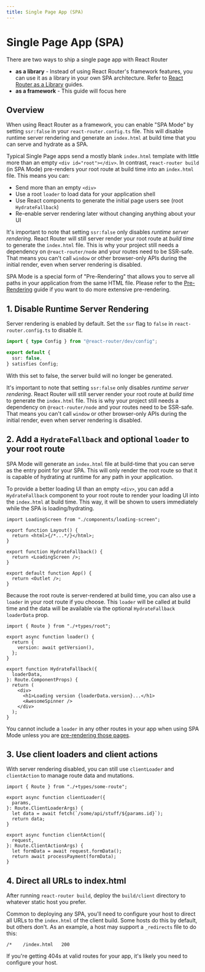 ```yaml
---
title: Single Page App (SPA)
---
```


# Single Page App (SPA)

There are two ways to ship a single page app with React Router

- **as a library** - Instead of using React Router's framework features, you can use it as a library in your own SPA architecture. Refer to [React Router as a Library](../start/library/installation) guides.
- **as a framework** - This guide will focus here

## Overview

When using React Router as a framework, you can enable "SPA Mode" by setting `ssr:false` in your `react-router.config.ts` file. This will disable runtime server rendering and generate an `index.html` at build time that you can serve and hydrate as a SPA.

Typical Single Page apps send a mostly blank `index.html` template with little more than an empty `<div id="root"></div>`. In contrast, `react-router build` (in SPA Mode) pre-renders your root route at build time into an `index.html` file. This means you can:

- Send more than an empty `<div>`
- Use a root `loader` to load data for your application shell
- Use React components to generate the initial page users see (root `HydrateFallback`)
- Re-enable server rendering later without changing anything about your UI

It's important to note that setting `ssr:false` only disables _runtime server rendering_. React Router will still server render your root route at _build time_ to generate the `index.html` file. This is why your project still needs a dependency on `@react-router/node` and your routes need to be SSR-safe. That means you can't call `window` or other browser-only APIs during the initial render, even when server rendering is disabled.

<docs-info>SPA Mode is a special form of "Pre-Rendering" that allows you to serve all paths in your application from the same HTML file. Please refer to the [Pre-Rendering](./pre-rendering) guide if you want to do more extensive pre-rendering.</docs-info>

## 1. Disable Runtime Server Rendering

Server rendering is enabled by default. Set the `ssr` flag to `false` in `react-router.config.ts` to disable it.

```ts filename=react-router.config.ts lines=[4]
import { type Config } from "@react-router/dev/config";

export default {
  ssr: false,
} satisfies Config;
```

With this set to false, the server build will no longer be generated.

<docs-info>It's important to note that setting `ssr:false` only disables _runtime server rendering_. React Router will still server render your root route at _build time_ to generate the `index.html` file. This is why your project still needs a dependency on `@react-router/node` and your routes need to be SSR-safe. That means you can't call `window` or other browser-only APIs during the initial render, even when server rendering is disabled.</docs-info>

## 2. Add a `HydrateFallback` and optional `loader` to your root route

SPA Mode will generate an `index.html` file at build-time that you can serve as the entry point for your SPA. This will only render the root route so that it is capable of hydrating at runtime for any path in your application.

To provide a better loading UI than an empty `<div>`, you can add a `HydrateFallback` component to your root route to render your loading UI into the `index.html` at build time. This way, it will be shown to users immediately while the SPA is loading/hydrating.

```tsx filename=root.tsx lines=[7-9]
import LoadingScreen from "./components/loading-screen";

export function Layout() {
  return <html>{/*...*/}</html>;
}

export function HydrateFallback() {
  return <LoadingScreen />;
}

export default function App() {
  return <Outlet />;
}
```

Because the root route is server-rendered at build time, you can also use a `loader` in your root route if you choose. This `loader` will be called at build time and the data will be available via the optional `HydrateFallback` `loaderData` prop.

```tsx filename=root.tsx lines=[5,10,14]
import { Route } from "./+types/root";

export async function loader() {
  return {
    version: await getVersion(),
  };
}

export function HydrateFallback({
  loaderData,
}: Route.ComponentProps) {
  return (
    <div>
      <h1>Loading version {loaderData.version}...</h1>
      <AwesomeSpinner />
    </div>
  );
}
```

You cannot include a `loader` in any other routes in your app when using SPA Mode unless you are [pre-rendering those pages](./pre-rendering).

## 3. Use client loaders and client actions

With server rendering disabled, you can still use `clientLoader` and `clientAction` to manage route data and mutations.

```tsx filename=some-route.tsx
import { Route } from "./+types/some-route";

export async function clientLoader({
  params,
}: Route.ClientLoaderArgs) {
  let data = await fetch(`/some/api/stuff/${params.id}`);
  return data;
}

export async function clientAction({
  request,
}: Route.ClientActionArgs) {
  let formData = await request.formData();
  return await processPayment(formData);
}
```

## 4. Direct all URLs to index.html

After running `react-router build`, deploy the `build/client` directory to whatever static host you prefer.

Common to deploying any SPA, you'll need to configure your host to direct all URLs to the `index.html` of the client build. Some hosts do this by default, but others don't. As an example, a host may support a `_redirects` file to do this:

```
/*    /index.html   200
```

If you're getting 404s at valid routes for your app, it's likely you need to configure your host.
